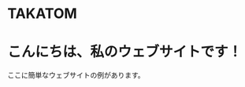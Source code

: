 # TAKATOM
<!DOCTYPE html>
<html lang="ja">
<head>
    <meta charset="UTF-8">
    <title>私のウェブサイト</title>
</head>
<body>
    <h1>こんにちは、私のウェブサイトです！</h1>
    <p>ここに簡単なウェブサイトの例があります。</p>
    <!-- ここに他のコンテンツを追加できます -->
</body>
</html>
